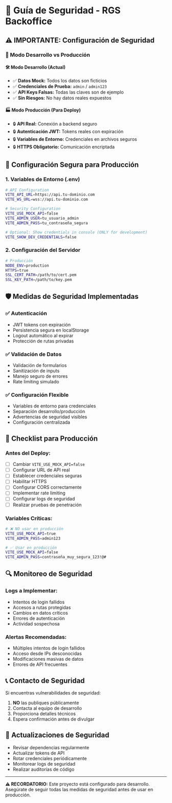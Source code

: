 # 🔐 Guía de Seguridad - RGS Backoffice

## ⚠️ IMPORTANTE: Configuración de Seguridad

### 🚨 Modo Desarrollo vs Producción

#### 🛠️ **Modo Desarrollo (Actual)**
- ✅ **Datos Mock:** Todos los datos son ficticios
- ✅ **Credenciales de Prueba:** `admin` / `admin123`
- ✅ **API Keys Falsas:** Todas las claves son de ejemplo
- ✅ **Sin Riesgos:** No hay datos reales expuestos

#### 🏭 **Modo Producción (Para Deploy)**
- 🔒 **API Real:** Conexión a backend seguro
- 🔒 **Autenticación JWT:** Tokens reales con expiración
- 🔒 **Variables de Entorno:** Credenciales en archivos seguros
- 🔒 **HTTPS Obligatorio:** Comunicación encriptada

## 🔧 Configuración Segura para Producción

### 1. Variables de Entorno (.env)
```bash
# API Configuration
VITE_API_URL=https://api.tu-dominio.com
VITE_WS_URL=wss://api.tu-dominio.com

# Security Configuration
VITE_USE_MOCK_API=false
VITE_ADMIN_USER=tu_usuario_admin
VITE_ADMIN_PASS=tu_contraseña_segura

# Optional: Show credentials in console (ONLY for development)
VITE_SHOW_DEV_CREDENTIALS=false
```

### 2. Configuración del Servidor
```bash
# Producción
NODE_ENV=production
HTTPS=true
SSL_CERT_PATH=/path/to/cert.pem
SSL_KEY_PATH=/path/to/key.pem
```

## 🛡️ Medidas de Seguridad Implementadas

### ✅ **Autenticación**
- JWT tokens con expiración
- Persistencia segura en localStorage
- Logout automático al expirar
- Protección de rutas privadas

### ✅ **Validación de Datos**
- Validación de formularios
- Sanitización de inputs
- Manejo seguro de errores
- Rate limiting simulado

### ✅ **Configuración Flexible**
- Variables de entorno para credenciales
- Separación desarrollo/producción
- Advertencias de seguridad visibles
- Configuración centralizada

## 🚀 Checklist para Producción

### Antes del Deploy:
- [ ] Cambiar `VITE_USE_MOCK_API=false`
- [ ] Configurar URL de API real
- [ ] Establecer credenciales seguras
- [ ] Habilitar HTTPS
- [ ] Configurar CORS correctamente
- [ ] Implementar rate limiting
- [ ] Configurar logs de seguridad
- [ ] Realizar pruebas de penetración

### Variables Críticas:
```bash
# ❌ NO usar en producción
VITE_USE_MOCK_API=true
VITE_ADMIN_PASS=admin123

# ✅ Usar en producción
VITE_USE_MOCK_API=false
VITE_ADMIN_PASS=contraseña_muy_segura_123!@#
```

## 🔍 Monitoreo de Seguridad

### Logs a Implementar:
- Intentos de login fallidos
- Accesos a rutas protegidas
- Cambios en datos críticos
- Errores de autenticación
- Actividad sospechosa

### Alertas Recomendadas:
- Múltiples intentos de login fallidos
- Acceso desde IPs desconocidas
- Modificaciones masivas de datos
- Errores de API frecuentes

## 📞 Contacto de Seguridad

Si encuentras vulnerabilidades de seguridad:
1. **NO** las publiques públicamente
2. Contacta al equipo de desarrollo
3. Proporciona detalles técnicos
4. Espera confirmación antes de divulgar

## 🔄 Actualizaciones de Seguridad

- Revisar dependencias regularmente
- Actualizar tokens de API
- Rotar credenciales periódicamente
- Monitorear logs de seguridad
- Realizar auditorías de código

---

**⚠️ RECORDATORIO:** Este proyecto está configurado para desarrollo. Asegúrate de seguir todas las medidas de seguridad antes de usar en producción. 